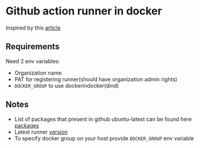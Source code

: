 # Github action runner in docker

Inspired by this [article](https://testdriven.io/blog/github-actions-docker/)

## Requirements

Need 2 env variables:

- Organization name
- PAT for registering runner(should have organization admin rights)
- `DOCKER_GROUP` to use dockerindocker(dind)

## Notes

- List of packages that present in github ubuntu-latest can be found here [packages](https://raw.githubusercontent.com/actions/runner-images/main/images/linux/toolsets/toolset-2204.json)
- Latest runner [version](https://github.com/actions/runner/releases)
- To specify docker group on your host provide `DOCKER_GROUP` env variable
